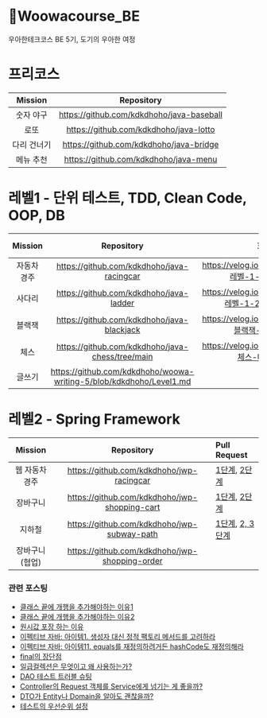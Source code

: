 # 🚀Woowacourse_BE

우아한테크코스 BE 5기, 도기의 우아한 여정

# 프리코스

| Mission |                Repository                 |
|:-------:|:-----------------------------------------:|
|  숫자 야구  | https://github.com/kdkdhoho/java-baseball |
|   로또    |  https://github.com/kdkdhoho/java-lotto   |
| 다리 건너기  |  https://github.com/kdkdhoho/java-bridge  |
|  메뉴 추천  |   https://github.com/kdkdhoho/java-menu   |

# 레벨1 - 단위 테스트, TDD, Clean Code, OOP, DB

| Mission |                             Repository                              |                      회고록                       | Pull Request                                                                                                                 |
|:-------:|:-------------------------------------------------------------------:|:----------------------------------------------:|:-----------------------------------------------------------------------------------------------------------------------------|
| 자동차 경주  |             https://github.com/kdkdhoho/java-racingcar              |  https://velog.io/@donghokim1998/레벨-1-1주차-회고록  | [1단계](https://github.com/woowacourse/java-racingcar/pull/506), [2단계](https://github.com/woowacourse/java-racingcar/pull/577) |
|   사다리   |               https://github.com/kdkdhoho/java-ladder               | https://velog.io/@donghokim1998/레벨-1-2-3주차-회고록 | [1단계](https://github.com/woowacourse/java-ladder/pull/57), [2단계](https://github.com/woowacourse/java-ladder/pull/179)        |
|   블랙잭   |             https://github.com/kdkdhoho/java-blackjack              |   https://velog.io/@donghokim1998/블랙잭-미션-회고록   | [1단계](https://github.com/woowacourse/java-blackjack/pull/475), [2단계](https://github.com/woowacourse/java-blackjack/pull/523) |
|   체스    |          https://github.com/kdkdhoho/java-chess/tree/main           |   https://velog.io/@donghokim1998/체스-미션-회고록    | [1, 2단계](https://github.com/woowacourse/java-chess/pull/512), [3, 4단계](https://github.com/woowacourse/java-chess/pull/551)   |
|   글쓰기   | https://github.com/kdkdhoho/woowa-writing-5/blob/kdkdhoho/Level1.md |                                                ||

# 레벨2 - Spring Framework

| Mission  |                   Repository                   | Pull Request                                                                                                                       |
|:--------:|:----------------------------------------------:|:-----------------------------------------------------------------------------------------------------------------------------------|
| 웹 자동차 경주 |   https://github.com/kdkdhoho/jwp-racingcar    | [1단계](https://github.com/woowacourse/jwp-racingcar/pull/27), [2단계](https://github.com/woowacourse/jwp-racingcar/pull/104)          |
|   장바구니   | https://github.com/kdkdhoho/jwp-shopping-cart  | [1단계](https://github.com/woowacourse/jwp-shopping-cart/pull/197), [2단계](https://github.com/woowacourse/jwp-shopping-cart/pull/288) |
|   지하철    |  https://github.com/kdkdhoho/jwp-subway-path   | [1단계](https://github.com/woowacourse/jwp-subway-path/pull/84), [2, 3단계](https://github.com/woowacourse/jwp-subway-path/pull/175)   |
| 장바구니(협업) | https://github.com/kdkdhoho/jwp-shopping-order |                                                                                                                                    |

### 관련 포스팅

- [클래스 끝에 개행을 추가해야하는 이유1](https://velog.io/@doondoony/posix-eol)
- [클래스 끝에 개행을 추가해야하는 이유2](https://seongwon.dev/Git/20220303-%ED%8C%8C%EC%9D%BC%EC%9D%98_%EB%A7%88%EC%A7%80%EB%A7%89_%EA%B0%9C%ED%96%89/)
- [원시값 포장 하는 이유](https://tecoble.techcourse.co.kr/post/2020-05-29-wrap-primitive-type/)
- [이펙티브 자바: 아이템1. 생성자 대신 정적 팩토리 메서드를 고려하라](https://sun-22.tistory.com/84)
- [이펙티브 자바: 아이템11. equals를 재정의하려거든 hashCode도 재정의해라](https://github.com/woowacourse-study/2022-effective-java/blob/main/03%EC%9E%A5/%EC%95%84%EC%9D%B4%ED%85%9C_11/equals%EB%A5%BC_%EC%9E%AC%EC%A0%95%EC%9D%98%ED%95%98%EB%A0%A4%EA%B1%B0%EB%93%A0_hashCode%EB%8F%84_%EC%9E%AC%EC%A0%95%EC%9D%98%ED%95%98%EB%9D%BC.md)
- [final의 장단점](https://velog.io/@donghokim1998/final-키워드의-장단점)
- [일급컬렉션은 무엇이고 왜 사용하는가?](https://prolog.techcourse.co.kr/studylogs/3150)
- [DAO 테스트 트러블 슈팅](https://prolog.techcourse.co.kr/studylogs/3198)
- [Controller의 Request 객체를 Service에게 넘기는 게 좋을까?](https://prolog.techcourse.co.kr/studylogs/3206)
- [DTO가 Entity나 Domain을 알아도 괜찮을까?](https://prolog.techcourse.co.kr/studylogs/3422)
- [테스트의 우선순위 설정](https://prolog.techcourse.co.kr/studylogs/3514)
